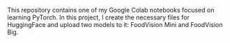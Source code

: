 This repository contains one of my Google Colab notebooks focused on learning PyTorch. In this project, I create the necessary files for HuggingFace and upload two models to it: FoodVision Mini and FoodVision Big.
